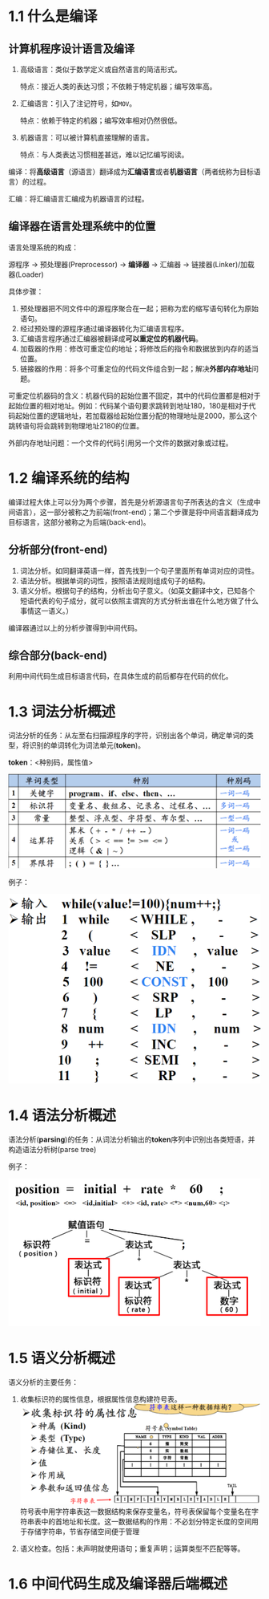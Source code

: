 # 1.1 什么是编译

## 计算机程序设计语言及编译

1. 高级语言：类似于数学定义或自然语言的简洁形式。

    特点：接近人类的表达习惯；不依赖于特定机器；编写效率高。

2. 汇编语言：引入了注记符号，如`MOV`。

    特点：依赖于特定的机器；编写效率相对仍然很低。

3. 机器语言：可以被计算机直接理解的语言。
    
    特点：与人类表达习惯相差甚远，难以记忆编写阅读。  

编译：将**高级语言**（源语言）翻译成为**汇编语言**或者**机器语言**（两者统称为目标语言）的过程。

汇编：将汇编语言汇编成为机器语言的过程。

## 编译器在语言处理系统中的位置

语言处理系统的构成：

源程序 -> 预处理器(Preprocessor) -> **编译器** -> 汇编器 -> 链接器(Linker)/加载器(Loader)

具体步骤：

1. 预处理器把不同文件中的源程序聚合在一起；把称为宏的缩写语句转化为原始语句。
2. 经过预处理的源程序通过编译器转化为汇编语言程序。
3. 汇编语言程序通过汇编器被翻译成**可以重定位的机器代码**。
4. 加载器的作用：修改可重定位的地址；将修改后的指令和数据放到内存的适当位置。
5. 链接器的作用：将多个可重定位的代码文件组合到一起；解决**外部内存地址**问题。

可重定位机器码的含义：机器代码的起始位置不固定，其中的代码位置都是相对于起始位置的相对地址。例如：代码某个语句要求跳转到地址180，180是相对于代码起始位置的逻辑地址，若加载器给起始位置分配的物理地址是2000，那么这个跳转语句将会跳转到物理地址2180的位置。

外部内存地址问题：一个文件的代码引用另一个文件的数据对象或过程。

# 1.2 编译系统的结构

编译过程大体上可以分为两个步骤，首先是分析源语言句子所表达的含义（生成中间语言），这一部分被称之为前端(front-end)；第二个步骤是将中间语言翻译成为目标语言，这部分被称之为后端(back-end)。

## 分析部分(front-end)

1. 词法分析。如同翻译英语一样，首先找到一个句子里面所有单词对应的词性。
2. 语法分析。根据单词的词性，按照语法规则组成句子的结构。
3. 语义分析。根据句子的结构，分析出句子意义。（如英文翻译中文，已知各个短语代表的句子成分，就可以依照主谓宾的方式分析出谁在什么地方做了什么事情这一语义。）

编译器通过以上的分析步骤得到中间代码。

## 综合部分(back-end)

利用中间代码生成目标语言代码，在具体生成的前后都存在代码的优化。

# 1.3 词法分析概述

词法分析的任务：从左至右扫描源程序的字符，识别出各个单词，确定单词的类型，将识别的单词转化为词法单元(**token**)。

**token**：<种别码，属性值>

![词法类型](./词法类型.png)

例子：

![词法分析例子](./词法分析例子.png)

# 1.4 语法分析概述

语法分析(**parsing**)的任务：从词法分析输出的**token**序列中识别出各类短语，并构造语法分析树(parse tree)

例子：

![语法分析例子](./语法分析例子.png)

# 1.5 语义分析概述

语义分析的主要任务：

1. 收集标识符的属性信息，根据属性信息构建符号表。
![符号表](./符号表.png)
符号表中用字符串表这一数据结构来保存变量名，符号表保留每个变量名在字符串表中的首地址和长度。这一数据结构的作用：不必划分特定长度的空间用于存储字符串，节省存储空间便于管理

2. 语义检查。包括：未声明就使用语句；重复声明；运算类型不匹配等等。

# 1.6 中间代码生成及编译器后端概述

